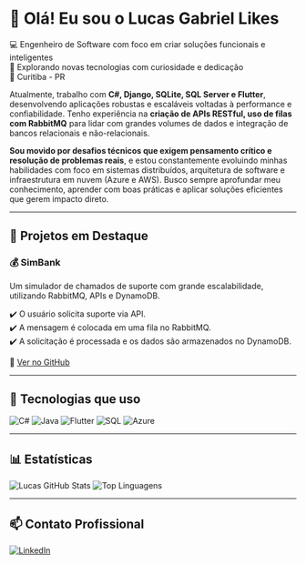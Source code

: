 # 👋 Olá! Eu sou o Lucas Gabriel Likes

💻 Engenheiro de Software com foco em criar soluções funcionais e inteligentes  
🚀 Explorando novas tecnologias com curiosidade e dedicação  
📍 Curitiba - PR

Atualmente, trabalho com **C#, Django, SQLite, SQL Server e Flutter**, desenvolvendo aplicações robustas e escaláveis voltadas à performance e confiabilidade.
Tenho experiência na **criação de APIs RESTful, uso de filas com RabbitMQ** para lidar com grandes volumes de dados e integração de bancos relacionais e não-relacionais.

**Sou movido por desafios técnicos que exigem pensamento crítico e resolução de problemas reais**, e estou constantemente evoluindo minhas habilidades com foco em sistemas distribuídos, arquitetura de software e infraestrutura em nuvem (Azure e AWS).
Busco sempre aprofundar meu conhecimento, aprender com boas práticas e aplicar soluções eficientes que gerem impacto direto.

---

## 🚀 Projetos em Destaque

### 💰 SimBank  
Um simulador de chamados de suporte com grande escalabilidade, utilizando RabbitMQ, APIs e DynamoDB.

✔️ O usuário solicita suporte via API.  
✔️ A mensagem é colocada em uma fila no RabbitMQ.  
✔️ A solicitação é processada e os dados são armazenados no DynamoDB.

🔗 [Ver no GitHub](https://github.com/LucasLikes/SimBank)

---

## 🧰 Tecnologias que uso

![C#](https://img.shields.io/badge/C%23-239120?style=for-the-badge&logo=c-sharp&logoColor=white)
![Java](https://img.shields.io/badge/Java-007396?style=for-the-badge&logo=java&logoColor=white)
![Flutter](https://img.shields.io/badge/Flutter-02569B?style=for-the-badge&logo=flutter&logoColor=white)
![SQL](https://img.shields.io/badge/SQL-003B57?style=for-the-badge&logo=postgresql&logoColor=white)
![Azure](https://img.shields.io/badge/Azure-0089D6?style=for-the-badge&logo=microsoftazure&logoColor=white)

---

## 📊 Estatísticas

![Lucas GitHub Stats](https://github-readme-stats.vercel.app/api?username=LucasLikes&show_icons=true&theme=radical)
![Top Linguagens](https://github-readme-stats.vercel.app/api/top-langs/?username=LucasLikes&layout=compact&theme=radical)

---

## 📫 Contato Profissional

[![LinkedIn](https://img.shields.io/badge/LinkedIn-Lucas_Gabriel_Likes-blue?style=for-the-badge&logo=linkedin)](https://br.linkedin.com/in/lucas-gabriel-likes-06a2b9182)  
